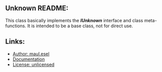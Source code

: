 ## Unknown README:
This class basically implements the ***IUnknown*** interface and class meta-functions.
It is intended to be a base class, not for direct use.

## Links:
* [Author: maul.esel](https://github.com/maul-esel)
* [Documentation](http://maul-esel.github.com/COM-Classes/master/Unknown)
* [License: unlicensed](http://unlicense.org/)